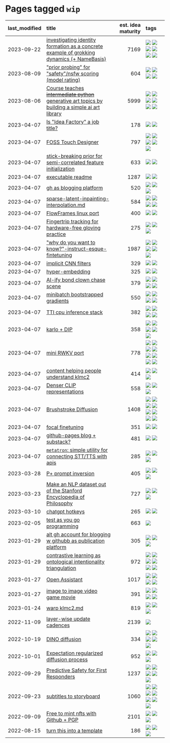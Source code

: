# Pages tagged `wip`

|last_modified|title|est. idea maturity|tags
|:---|:---|---:|:---|
|2023-09-22|[investigating identity formation as a concrete example of grokking dynamics (+ NameBasis)](../identity_grokking_dynamics.md)|7169|[![](https://img.shields.io/badge/tag-alignment-b7fb0)](../tags/alignment.md) [![](https://img.shields.io/badge/tag-experimental-6013c8)](../tags/experimental.md) [![](https://img.shields.io/badge/tag-interpretability-f76896)](../tags/interpretability.md) [![](https://img.shields.io/badge/tag-publication-e9b626)](../tags/publication.md) [![](https://img.shields.io/badge/tag-safety-0e5ec)](../tags/safety.md) [![](https://img.shields.io/badge/tag-wip-a68128)](../tags/wip.md)|
|2023-08-09|["prior probing" for "safety"/nsfw scoring (model rating)](../prior_probing.md)|604|[![](https://img.shields.io/badge/tag-alignment-b7fb0)](../tags/alignment.md) [![](https://img.shields.io/badge/tag-experimental-6013c8)](../tags/experimental.md) [![](https://img.shields.io/badge/tag-mechanistic_interpretability-3b18a)](../tags/mechanistic_interpretability.md) [![](https://img.shields.io/badge/tag-wip-a68128)](../tags/wip.md)|
|2023-08-06|[Course teaches ~~intermediate python~~ generative art topics by building a simple ai art library](../Course_teaches_basic_python_by_building_a_simple_ai_art_library.md)|5999|[![](https://img.shields.io/badge/tag-curriculum-4d5a4)](../tags/curriculum.md) [![](https://img.shields.io/badge/tag-education-1614f8)](../tags/education.md) [![](https://img.shields.io/badge/tag-from_issue-3f9741)](../tags/from_issue.md) [![](https://img.shields.io/badge/tag-public_good-8fb3d)](../tags/public_good.md) [![](https://img.shields.io/badge/tag-publication-e9b626)](../tags/publication.md) [![](https://img.shields.io/badge/tag-wip-a68128)](../tags/wip.md)|
|2023-04-07|[Is "Idea Factory" a job title?](../idea_factory.md)|178|[![](https://img.shields.io/badge/tag-meta-cc5ed7)](../tags/meta.md) [![](https://img.shields.io/badge/tag-wip-a68128)](../tags/wip.md)|
|2023-04-07|[FOSS Touch Designer](../FOSS_touch_designer.md)|797|[![](https://img.shields.io/badge/tag-alignment-b7fb0)](../tags/alignment.md) [![](https://img.shields.io/badge/tag-animation-35d420)](../tags/animation.md) [![](https://img.shields.io/badge/tag-publicgood-77485f)](../tags/publicgood.md) [![](https://img.shields.io/badge/tag-tooling-d5ffe)](../tags/tooling.md) [![](https://img.shields.io/badge/tag-wip-a68128)](../tags/wip.md)|
|2023-04-07|[stick-breaking prior for semi-correlated feature initialization](../stickbreaking-init.md)|633|[![](https://img.shields.io/badge/tag-experimental-6013c8)](../tags/experimental.md) [![](https://img.shields.io/badge/tag-wip-a68128)](../tags/wip.md)|
|2023-04-07|[executable readme](../executable_readme.md)|1287|[![](https://img.shields.io/badge/tag-tooling-d5ffe)](../tags/tooling.md) [![](https://img.shields.io/badge/tag-wip-a68128)](../tags/wip.md)|
|2023-04-07|[gh as blogging platform](../gh_as_blogging_platform.md)|520|[![](https://img.shields.io/badge/tag-publication-e9b626)](../tags/publication.md) [![](https://img.shields.io/badge/tag-tooling-d5ffe)](../tags/tooling.md) [![](https://img.shields.io/badge/tag-wip-a68128)](../tags/wip.md)|
|2023-04-07|[sparse-latent-inpainting-interpolation.md](../sparse-latent-inpainting-interpolation.md)|584|[![](https://img.shields.io/badge/tag-animation-35d420)](../tags/animation.md) [![](https://img.shields.io/badge/tag-prompting-29349d)](../tags/prompting.md) [![](https://img.shields.io/badge/tag-tooling-d5ffe)](../tags/tooling.md) [![](https://img.shields.io/badge/tag-wip-a68128)](../tags/wip.md)|
|2023-04-07|[FlowFrames linux port](../flowframes-linux-port.md)|400|[![](https://img.shields.io/badge/tag-tooling-d5ffe)](../tags/tooling.md) [![](https://img.shields.io/badge/tag-wip-a68128)](../tags/wip.md)|
|2023-04-07|[Fingertrip tracking for hardware-free gloving practice](../fingertrip_tracking_for_hardware_free_gloveing_practice.md)|275|[![](https://img.shields.io/badge/tag-experimental-6013c8)](../tags/experimental.md) [![](https://img.shields.io/badge/tag-tooling-d5ffe)](../tags/tooling.md) [![](https://img.shields.io/badge/tag-wip-a68128)](../tags/wip.md)|
|2023-04-07|["why do you want to know?"-instruct-esque-fintetuning](../whydoyouwantoknow.md)|1987|[![](https://img.shields.io/badge/tag-aiethics-a3de36)](../tags/aiethics.md) [![](https://img.shields.io/badge/tag-alignment-b7fb0)](../tags/alignment.md) [![](https://img.shields.io/badge/tag-dialogue-926797)](../tags/dialogue.md) [![](https://img.shields.io/badge/tag-models-6819c6)](../tags/models.md) [![](https://img.shields.io/badge/tag-wip-a68128)](../tags/wip.md)|
|2023-04-07|[implicit CNN filters](../implicit-cnn-filters.md)|329|[![](https://img.shields.io/badge/tag-experimental-6013c8)](../tags/experimental.md) [![](https://img.shields.io/badge/tag-wip-a68128)](../tags/wip.md)|
|2023-04-07|[hyper-embedding](../hyperembedding.md)|325|[![](https://img.shields.io/badge/tag-experimental-6013c8)](../tags/experimental.md) [![](https://img.shields.io/badge/tag-wip-a68128)](../tags/wip.md)|
|2023-04-07|[AI-ify bond clown chase scene](../bond_clown_chase_scene.md)|379|[![](https://img.shields.io/badge/tag-animation-35d420)](../tags/animation.md) [![](https://img.shields.io/badge/tag-experimental-6013c8)](../tags/experimental.md) [![](https://img.shields.io/badge/tag-foundation-83cbca)](../tags/foundation.md) [![](https://img.shields.io/badge/tag-wip-a68128)](../tags/wip.md)|
|2023-04-07|[minibatch bootstrapped gradients](../minibatch-bootstrapped-gradients.md)|550|[![](https://img.shields.io/badge/tag-experimental-6013c8)](../tags/experimental.md) [![](https://img.shields.io/badge/tag-optimization-d46ff4)](../tags/optimization.md) [![](https://img.shields.io/badge/tag-training-7c795e)](../tags/training.md) [![](https://img.shields.io/badge/tag-wip-a68128)](../tags/wip.md)|
|2023-04-07|[TTI cpu inference stack](../TTI-cpu-inference-stack.md)|382|[![](https://img.shields.io/badge/tag-accessibility-fe4dc)](../tags/accessibility.md) [![](https://img.shields.io/badge/tag-stability-e6ab9)](../tags/stability.md) [![](https://img.shields.io/badge/tag-tooling-d5ffe)](../tags/tooling.md) [![](https://img.shields.io/badge/tag-wip-a68128)](../tags/wip.md)|
|2023-04-07|[karlo + DIP](../karlo-dip.md)|358|[![](https://img.shields.io/badge/tag-deepimageprior-f1c85)](../tags/deepimageprior.md) [![](https://img.shields.io/badge/tag-experimental-6013c8)](../tags/experimental.md) [![](https://img.shields.io/badge/tag-image_generation-2229ca)](../tags/image_generation.md) [![](https://img.shields.io/badge/tag-prior-3b815)](../tags/prior.md) [![](https://img.shields.io/badge/tag-wip-a68128)](../tags/wip.md)|
|2023-04-07|[mini RWKV port](../rust_rwkv.md)|778|[![](https://img.shields.io/badge/tag-RNN-869cae)](../tags/RNN.md) [![](https://img.shields.io/badge/tag-completed-496a1)](../tags/completed.md) [![](https://img.shields.io/badge/tag-experimental-6013c8)](../tags/experimental.md) [![](https://img.shields.io/badge/tag-ggml-3c7f53)](../tags/ggml.md) [![](https://img.shields.io/badge/tag-mobilenet-22d494)](../tags/mobilenet.md) [![](https://img.shields.io/badge/tag-model_compression-90446b)](../tags/model_compression.md) [![](https://img.shields.io/badge/tag-tooling-d5ffe)](../tags/tooling.md) [![](https://img.shields.io/badge/tag-wip-a68128)](../tags/wip.md)|
|2023-04-07|[content helping people understand klmc2](../explaining_klmc2.md)|414|[![](https://img.shields.io/badge/tag-meta-cc5ed7)](../tags/meta.md) [![](https://img.shields.io/badge/tag-tooling-d5ffe)](../tags/tooling.md) [![](https://img.shields.io/badge/tag-wip-a68128)](../tags/wip.md)|
|2023-04-07|[Denser CLIP representations](../denser-CLIP.md)|558|[![](https://img.shields.io/badge/tag-experimental-6013c8)](../tags/experimental.md) [![](https://img.shields.io/badge/tag-tooling-d5ffe)](../tags/tooling.md) [![](https://img.shields.io/badge/tag-wip-a68128)](../tags/wip.md)|
|2023-04-07|[Brushstroke Diffusion](../brushstroke-diffusion.md)|1408|[![](https://img.shields.io/badge/tag-artisticstyletransfer-c92725)](../tags/artisticstyletransfer.md) [![](https://img.shields.io/badge/tag-creativity-43d799)](../tags/creativity.md) [![](https://img.shields.io/badge/tag-deepgenerativemodeling-d548d8)](../tags/deepgenerativemodeling.md) [![](https://img.shields.io/badge/tag-experimental-6013c8)](../tags/experimental.md) [![](https://img.shields.io/badge/tag-image_processing-98b52b)](../tags/image_processing.md) [![](https://img.shields.io/badge/tag-modeltraining-7fe3bd)](../tags/modeltraining.md) [![](https://img.shields.io/badge/tag-painting-1dc0d1)](../tags/painting.md) [![](https://img.shields.io/badge/tag-wip-a68128)](../tags/wip.md)|
|2023-04-07|[focal finetuning](../focal_finetuning.md)|351|[![](https://img.shields.io/badge/tag-tooling-d5ffe)](../tags/tooling.md) [![](https://img.shields.io/badge/tag-wip-a68128)](../tags/wip.md)|
|2023-04-07|[github-pages blog + substack?](../gh-pages-blog-plus-substack.md)|481|[![](https://img.shields.io/badge/tag-tooling-d5ffe)](../tags/tooling.md) [![](https://img.shields.io/badge/tag-wip-a68128)](../tags/wip.md)|
|2023-04-07|[`metatron`: simple utility for connecting STT/TTS with apis](../metatron.md)|285|[![](https://img.shields.io/badge/tag-accessibility-fe4dc)](../tags/accessibility.md) [![](https://img.shields.io/badge/tag-tooling-d5ffe)](../tags/tooling.md) [![](https://img.shields.io/badge/tag-wip-a68128)](../tags/wip.md)|
|2023-03-28|[P+ prompt inversion](../p_plus_inversion.md)|405|[![](https://img.shields.io/badge/tag-prompting-29349d)](../tags/prompting.md) [![](https://img.shields.io/badge/tag-tooling-d5ffe)](../tags/tooling.md) [![](https://img.shields.io/badge/tag-wip-a68128)](../tags/wip.md)|
|2023-03-23|[Make an NLP dataset out of the Stanford Encyclopedia of Philosophy](../sep_dataset.md)|727|[![](https://img.shields.io/badge/tag-dataset-97a75e)](../tags/dataset.md) [![](https://img.shields.io/badge/tag-publication-e9b626)](../tags/publication.md) [![](https://img.shields.io/badge/tag-wip-a68128)](../tags/wip.md)|
|2023-03-10|[chatgpt hotkeys](../chatgpt_hotkeys.md)|265|[![](https://img.shields.io/badge/tag-tooling-d5ffe)](../tags/tooling.md) [![](https://img.shields.io/badge/tag-wip-a68128)](../tags/wip.md)|
|2023-02-05|[test as you go programming](../adhd_test_as_you_go.md)|663|[![](https://img.shields.io/badge/tag-wip-a68128)](../tags/wip.md)|
|2023-01-29|[alt gh account for blogging w githubb as publication platform](../alt_gh_account_for_blogging.md)|305|[![](https://img.shields.io/badge/tag-MILESTONE_POC-e839f4)](../tags/MILESTONE_POC.md) [![](https://img.shields.io/badge/tag-publication-e9b626)](../tags/publication.md) [![](https://img.shields.io/badge/tag-wip-a68128)](../tags/wip.md)|
|2023-01-29|[contrastive learning as ontological intentionality triangulation](../contrastive_learning_as_ontological_intentionality_triangulation.md)|972|[![](https://img.shields.io/badge/tag-meta-cc5ed7)](../tags/meta.md) [![](https://img.shields.io/badge/tag-philosophy-76bb24)](../tags/philosophy.md) [![](https://img.shields.io/badge/tag-semiotics-dd597e)](../tags/semiotics.md) [![](https://img.shields.io/badge/tag-synesthesia-e8ae48)](../tags/synesthesia.md) [![](https://img.shields.io/badge/tag-theory-b5ec2c)](../tags/theory.md) [![](https://img.shields.io/badge/tag-wip-a68128)](../tags/wip.md)|
|2023-01-27|[Open Assistant](../open-assistant.md)|1017|[![](https://img.shields.io/badge/tag-accessibility-fe4dc)](../tags/accessibility.md) [![](https://img.shields.io/badge/tag-publicgood-77485f)](../tags/publicgood.md) [![](https://img.shields.io/badge/tag-stability-e6ab9)](../tags/stability.md) [![](https://img.shields.io/badge/tag-wip-a68128)](../tags/wip.md)|
|2023-01-27|[image to image video game movie](../img2img_video_game_movie.md)|391|[![](https://img.shields.io/badge/tag-animation-35d420)](../tags/animation.md) [![](https://img.shields.io/badge/tag-prompting-29349d)](../tags/prompting.md) [![](https://img.shields.io/badge/tag-tooling-d5ffe)](../tags/tooling.md) [![](https://img.shields.io/badge/tag-wip-a68128)](../tags/wip.md)|
|2023-01-24|[warp klmc2.md](../warp_klmc2.md)|819|[![](https://img.shields.io/badge/tag-animation-35d420)](../tags/animation.md) [![](https://img.shields.io/badge/tag-tooling-d5ffe)](../tags/tooling.md) [![](https://img.shields.io/badge/tag-wip-a68128)](../tags/wip.md)|
|2022-11-09|[layer-wise update cadences](../layer-wise-update-cadences.md)|2139|[![](https://img.shields.io/badge/tag-wip-a68128)](../tags/wip.md)|
|2022-10-19|[DINO diffusion](../DINO-diffusion.md)|334|[![](https://img.shields.io/badge/tag-completed-496a1)](../tags/completed.md) [![](https://img.shields.io/badge/tag-experimental-6013c8)](../tags/experimental.md) [![](https://img.shields.io/badge/tag-nerf-32d44f)](../tags/nerf.md) [![](https://img.shields.io/badge/tag-tooling-d5ffe)](../tags/tooling.md) [![](https://img.shields.io/badge/tag-wip-a68128)](../tags/wip.md)|
|2022-10-01|[Expectation regularized diffusion process](../expectation-regularized-diffusion.md)|952|[![](https://img.shields.io/badge/tag-experimental-6013c8)](../tags/experimental.md) [![](https://img.shields.io/badge/tag-stability-e6ab9)](../tags/stability.md) [![](https://img.shields.io/badge/tag-wip-a68128)](../tags/wip.md)|
|2022-09-29|[Predictive Safety for First Responders](../safety-officer.md)|1237|[![](https://img.shields.io/badge/tag-completed-496a1)](../tags/completed.md) [![](https://img.shields.io/badge/tag-dataset-97a75e)](../tags/dataset.md) [![](https://img.shields.io/badge/tag-publication-e9b626)](../tags/publication.md) [![](https://img.shields.io/badge/tag-publicgood-77485f)](../tags/publicgood.md) [![](https://img.shields.io/badge/tag-wip-a68128)](../tags/wip.md)|
|2022-09-23|[subtitles to storyboard](../subtitles-to-storyboard.md)|1060|[![](https://img.shields.io/badge/tag-accessibility-fe4dc)](../tags/accessibility.md) [![](https://img.shields.io/badge/tag-animation-35d420)](../tags/animation.md) [![](https://img.shields.io/badge/tag-completed-496a1)](../tags/completed.md) [![](https://img.shields.io/badge/tag-open_source-e3be61)](../tags/open_source.md) [![](https://img.shields.io/badge/tag-prompting-29349d)](../tags/prompting.md) [![](https://img.shields.io/badge/tag-tooling-d5ffe)](../tags/tooling.md) [![](https://img.shields.io/badge/tag-wip-a68128)](../tags/wip.md)|
|2022-09-09|[Free to mint nfts with Github + PGP](../free-to-mint-nfts_git_plus_pgp.md)|2101|[![](https://img.shields.io/badge/tag-publicgood-77485f)](../tags/publicgood.md) [![](https://img.shields.io/badge/tag-tooling-d5ffe)](../tags/tooling.md) [![](https://img.shields.io/badge/tag-wip-a68128)](../tags/wip.md)|
|2022-08-15|[turn this into a template](../benchwarmers-template.md)|186|[![](https://img.shields.io/badge/tag-meta-cc5ed7)](../tags/meta.md) [![](https://img.shields.io/badge/tag-tooling-d5ffe)](../tags/tooling.md) [![](https://img.shields.io/badge/tag-wip-a68128)](../tags/wip.md)|